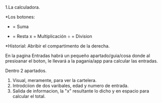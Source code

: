 1.La calculadora.
 
*Los botones:
+ = Suma
- = Resta
x = Multiplicación
÷ = Division

*Historial: Abribir el compartimento de la derecha.

En la pagina Entradas habrá un pequeño apartado/guia/cosa donde al presioanar el boton, le llevará a la pagania/app para calcular las entradas.

Dentro 2 apartados.

1. Visual, meramente, para ver la cartelera.
2. Introdciion de dos varibales, edad y numero de entrada.
3. Salida de informacion, la "x" resultante lo dicho y en espacio para calcular el total.